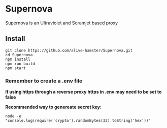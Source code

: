 # Supernova

Supernova is an Ultraviolet and Scramjet based proxy

## Install

```
git clone https://github.com/alive-hamster/Supernova.git
cd Supernova
npm install
npm run build
npm start
```
### Remember to create a .env file
**If using https through a reverse proxy https in .env may need to be set to false**

**Recommended way to genereate secret key:**
```
node -e "console.log(require('crypto').randomBytes(32).toString('hex'))"
```